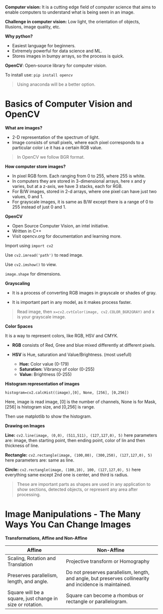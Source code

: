 


**Computer vision:** It is a cutting edge field of computer science that aims to enable computers to understand what is being seen in an image.

**Challenge in computer vision:** Low light, the orientation of objects, Illusions, image quality, etc.

**Why python?**
*  Easiest language for beginners.
*  Extremely powerful for data science and ML.
*  Stores images in bumpy arrays, so the process is quick.

**OpenCV**: Open-source library for computer vision.

To install use: `pip install opencv`

>Using anaconda will be a better option.

# Basics of Computer Vision and OpenCV

**What are images?**

* 2-D representation of the spectrum of light.
* Image consists of small pixels, where each pixel corresponds to a particular color i.e it has a certain RGB value.

> In OpenCV we follow BGR format.

**How computer store images?**
* In pixel RGB form. Each ranging from 0 to 255, where 255 is white.
* In computers they are stored in 3-dimensional arrays, here x and y varies, but at a z-axis, we have 3 stacks, each for RGB.
* For B/W images, stored in 2-d arrays, where one pixel can have just two values, 0 and 1.
* For grayscale images, it is same as B/W except there is a range of 0 to 255 instead of just 0 and 1.


**OpenCV**

* Open Source Computer Vision, an intel initiative.
* Written in C++
* Visit opencv.org for documentation and learning more.

Import using `import cv2`

Use `cv2.imread('path')` to read image.

Use `cv2.imshow()` to view.

`image.shape` for dimensions.

**Grayscaling**

*  It is a process of converting RGB images in grayscale or shades of gray.

*  It is important part in any model, as it makes process faster.

>Read image, then `x=cv2.cvtColor(image, cv2.COLOR_BGR2GRAY)` and x is your grayscale image.


**Color Spaces**

It is a way to represent colors, like RGB, HSV and CMYK. 

* **RGB** consists of Red, Gree and blue mixed differently at different pixels.

* **HSV** is Hue, saturation and Value/Brightness. (most usefull)
   *  **Hue:**  Color value (0-179)
   *  **Saturation:**  Vibrancy of color (0-255)
   *  **Value:**  Brightness (0-255)
   
**Histogram representation of images**

`histogram=cv2.calcHist((image),[0], None, [256], [0,256])`

Here, image is read image, [0] is the number of channels, None is for Mask, [256] is histogram size, and [0,256] is range.

Then use matplotlib to show the histogram.

**Drawing on Images**

**Line:** `cv2.line(image, (0,0), (511,511), (127,127,0), 5)` here parameters are: image, then starting point, then ending point, color of lin and then thickness of line.

**Rectangle:** `cv2.rectangle(image, (100,00), (300,250), (127,127,0), 5)` here parameters are: same as line.

**Circle:** `cv2.rectangle(image, (100,10), 100, (127,127,0), 5)` here everything same except 2nd one is center, and third is radius.

>These are important parts as shapes are used in any application to show sections, detected objects, or represent any area after processing.


# Image Manipulations - The Many Ways You Can Change Images


**Transformations, Affine and Non-Affine**

| Affine | Non-Affine |
| ------ | ------ |
| Scaling, Rotation and Translation | Projective transform or Homography |
| Preserves parallelism, length, and angle. |Do not preserves parallelism, length, and angle, but preserves collinearity and incidence is maintained. | 
|Square will be a square, just change in size or rotation.| Square can become a rhombus or rectangle or parallelogram.|
